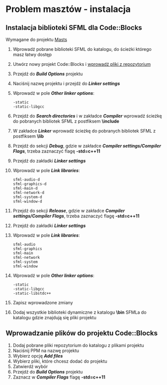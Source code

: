 # Problem masztów - instalacja

## Instalacja biblioteki SFML dla Code::Blocks 

Wymagane do projektu [Masts]()

1. Wprowadź pobrane biblioteki SFML do katalogu, do ścieżki którego masz łatwy dostęp
2. Utwórz nowy projekt Code::Blocks i [wprowadź pliki z repozytorium](#wprowadzanie-plików-do-projektu-codeblocks)
3. Przejdź do **_Build Options_** projektu
4. Naciśnij nazwę projektu i przejdź do **_Linker settings_**
5. Wprowadź w pole **_Other linker options_**:
   
   ```
   -static
   -static-libgcc
   ```
   
6. Przejdź do **_Search directories_** i w zakładce **_Compiler_** wprowadź ścieżkę do pobranych bibliotek SFML z postfiksem **\include**
7. W zakładce **_Linker_** wprowadź ścieżkę do pobranych bibliotek SFML z postfiksem **\lib**
8. Przejdź do sekcji **_Debug_**, gdzie w zakładce **_Compiler settings/Compiler Flags_**, trzeba zaznaczyć flagę **-std=c++11**
9. Przejdź do zakładki **_Linker settings_**
10. Wprowadź w pole **_Link libraries_**:

    ```
    sfml-audio-d
    sfml-graphics-d
    sfml-main-d 
    sfml-network-d 
    sfml-system-d 
    sfml-window-d
    ```
  
11. Przejdź do sekcji **_Release_**, gdzie w zakładce **_Compiler settings/Compiler Flags_**, trzeba zaznaczyć flagę **-std=c++11**
12. Przejdź do zakładki **_Linker settings_**
13. Wprowadź w pole **_Link libraries_**:

    ```
    sfml-audio
    sfml-graphics
    sfml-main
    sfml-network
    sfml-system
    sfml-window
    ```
   
14. Wprowadź w pole **_Other linker options_**:

    ```
    -static
    -static-libgcc
    -static-libstdc++
    ```
   
15. Zapisz wprowadzone zmiany
16. Dodaj wszystkie biblioteki dynamiczne z katalogu **\bin** SFMLa do katalogu gdzie znajdują się pliki projektu 

## Wprowadzanie plików do projektu Code::Blocks

1. Dodaj pobrane pliki repozytorium do katalogu z plikami projektu
2. Naciśnij PPM na nazwę projektu
3. Wybierz opcję **_Add files_**
4. Wybierz pliki, które chcesz dodać do projektu
5. Zatwierdź wybór
6. Przejdź do **_Build Options_** projektu
7. Zaznacz w **_Compiler Flags_** flagę **-std=c++11**